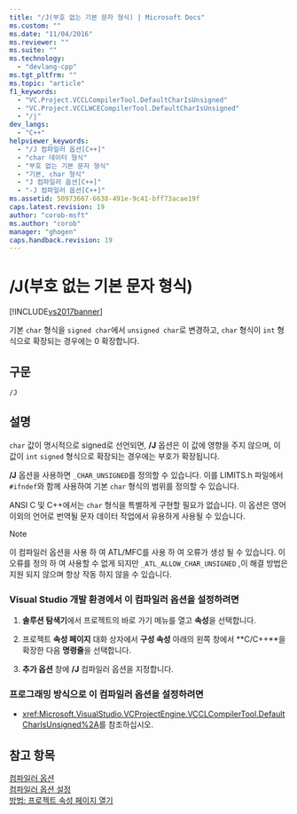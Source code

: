 ```yaml
---
title: "/J(부호 없는 기본 문자 형식) | Microsoft Docs"
ms.custom: ""
ms.date: "11/04/2016"
ms.reviewer: ""
ms.suite: ""
ms.technology: 
  - "devlang-cpp"
ms.tgt_pltfrm: ""
ms.topic: "article"
f1_keywords: 
  - "VC.Project.VCCLCompilerTool.DefaultCharIsUnsigned"
  - "VC.Project.VCCLWCECompilerTool.DefaultCharIsUnsigned"
  - "/j"
dev_langs: 
  - "C++"
helpviewer_keywords: 
  - "/J 컴파일러 옵션[C++]"
  - "char 데이터 형식"
  - "부호 없는 기본 문자 형식"
  - "기본, char 형식"
  - "J 컴파일러 옵션[C++]"
  - "-J 컴파일러 옵션[C++]"
ms.assetid: 50973667-6638-491e-9c41-bff73acae19f
caps.latest.revision: 19
author: "corob-msft"
ms.author: "corob"
manager: "ghogen"
caps.handback.revision: 19
---
```

# /J(부호 없는 기본 문자 형식)
[!INCLUDE[vs2017banner](../../assembler/inline/includes/vs2017banner.md)]

기본 `char` 형식을 `signed char`에서 `unsigned char`로 변경하고, `char` 형식이 `int` 형식으로 확장되는 경우에는 0 확장합니다.  
  
## 구문  
  
```  
/J  
```  
  
## 설명  
 `char` 값이 명시적으로 signed로 선언되면, **\/J** 옵션은 이 값에 영향을 주지 않으며, 이 값이 `int` `signed` 형식으로 확장되는 경우에는 부호가 확장됩니다.  
  
 **\/J** 옵션을 사용하면 `_CHAR_UNSIGNED`를 정의할 수 있습니다. 이를 LIMITS.h 파일에서 `#ifndef`와 함께 사용하여 기본 `char` 형식의 범위를 정의할 수 있습니다.  
  
 ANSI C 및 C\+\+에서는 `char` 형식을 특별하게 구현할 필요가 없습니다.  이 옵션은 영어 이외의 언어로 번역될 문자 데이터 작업에서 유용하게 사용될 수 있습니다.  
  
> [!NOTE]
>  이 컴파일러 옵션을 사용 하 여 ATL\/MFC를 사용 하 여 오류가 생성 될 수 있습니다.  이 오류를 정의 하 여 사용할 수 없게 되지만  `_ATL_ALLOW_CHAR_UNSIGNED` ,이 해결 방법은 지원 되지 않으며 항상 작동 하지 않을 수 있습니다.  
  
### Visual Studio 개발 환경에서 이 컴파일러 옵션을 설정하려면  
  
1.  **솔루션 탐색기**에서 프로젝트의 바로 가기 메뉴를 열고 **속성**을 선택합니다.  
  
2.  프로젝트 **속성 페이지** 대화 상자에서 **구성 속성** 아래의 왼쪽 창에서 **C\/C\+\+**을 확장한 다음 **명령줄**을 선택합니다.  
  
3.  **추가 옵션** 창에 **\/J** 컴파일러 옵션을 지정합니다.  
  
### 프로그래밍 방식으로 이 컴파일러 옵션을 설정하려면  
  
-   <xref:Microsoft.VisualStudio.VCProjectEngine.VCCLCompilerTool.DefaultCharIsUnsigned%2A>를 참조하십시오.  
  
## 참고 항목  
 [컴파일러 옵션](../../build/reference/compiler-options.md)   
 [컴파일러 옵션 설정](../../build/reference/setting-compiler-options.md)   
 [방법: 프로젝트 속성 페이지 열기](../../misc/how-to-open-project-property-pages.md)